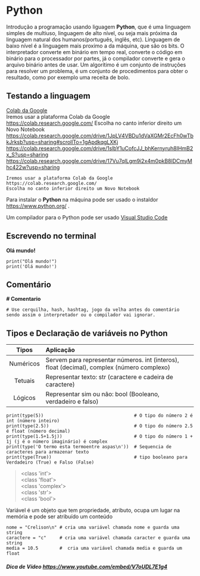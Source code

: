 # Python
Introdução a programação usando liguagem **Python**, que é uma linguagem simples de multiuso, linguagem de alto nível, ou seja mais próxima da linguagem natural dos humanos(português, inglês, etc). Linguagem de baixo nível é a linguagem mais proximo a da máquina, que são os bits. O interpretador converte em binário em tempo real, converte o código em binário para o processador por partes, já o compilador converte e gera o arquivo binário antes de usar.
Um algorítimo é um conjunto de instruções para resolver um problema, é um conjunto de procedimentos para obter o resultado, como por exemplo uma receita de bolo.

## Testando a linguagem
  [Colab da Google](https://colab.research.google.com/)  
  Iremos usar a plataforma Colab da Google https://colab.research.google.com/
  Escolha no canto inferior direito um Novo Notebook
  https://colab.research.google.com/drive/1JpLV4VBDu1dVaXGMr2EcFh0wTbkJrksb?usp=sharing#scrollTo=1gApdkqgLXKj
  https://colab.research.google.com/drive/1slbY1uCofcJJ_bhKernyruh8IHmB2x_S?usp=sharing
  https://colab.research.google.com/drive/17Vu7qlLgm9i2x4m0pkB8lDCmyMhc422w?usp=sharing
    
  ~~~
  Iremos usar a plataforma Colab da Google https://colab.research.google.com/
  Escolha no canto inferior direito um Novo Notebook
  
  ~~~
  Para instalar o **Python** na máquina pode ser usado o instaldor https://www.python.org/ . 
  
  Um compilador para o Python pode ser usado [Visual Studio Code](https://code.visualstudio.com/)
  
## Escrevendo no terminal
  **Olá mundo!**
  ~~~
  print("Olá mundo!")
  print('Olá mundo!')
  ~~~
  
 ## Comentário
  **# Comentario**
  ~~~
  # Use cerquilha, hash, hashtag, jogo da velha antes do comentário
  sendo assim o interpretador ou o compilador vai ignorar.
  ~~~ 
  
## Tipos e Declaração de variáveis no Python


Tipos  | Aplicação
:---:  | :---
Numéricos | Servem para representar números. int (interos), float (decimal), complex (número complexo)
Tetuais | Representar texto:  str (caractere e cadeira de caractere)
Lógicos | Representar sim ou não: bool (Booleano, verdadeiro e falso)


  ~~~
print(type(5))                                  # O tipo do número 2 é int (número inteiro)
print(type(2.5))                                # O tipo do número 2.5 é float (número decimal)
print(type(1.5+1.5j))                           # O tipo do número 1 + 1j (j é o número imaginário) é complex
print(type('O termo esta termoentre aspas\n'))  # Sequencia de caracteres para armazenar texto
print(type(True))                               # tipo booleano para Verdadeiro (True) e Falso (False)
  ~~~
>  <class 'int'>  
> <class 'float'>   
> <class 'complex'>   
> <class 'str'>  
> <class 'bool'> 

Variável é um objeto que tem propriedade, atributo, ocupa um lugar na memória e pode ser atribuído um conteúdo
~~~
nome = "Crelison\n" # cria uma variável chamada nome e guarda uma string
caractere = "c"     # cria uma variável chamada caracter e guarda uma string
media = 10.5        #  cria uma variável chamada media e guarda um float
~~~
##### Dica de Vídeo https://www.youtube.com/embed/V7oUDL7E1g4 
